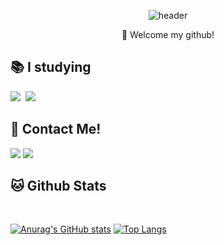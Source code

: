 <div align="center">
  
![header](https://capsule-render.vercel.app/api?type=cylinder&color=000000&height=150&section=header&text=KimYeChan&fontColor=ffffff&fontSize=70&animation=fadeIn&fontAlignY=55&desc=%20&descAlignY=62&descAlign=62)

</div>

<p align="center">
👋 Welcome my github!
</p>

<div align="left">

## 📚 I studying
<p align="left">
  <img src="https://img.shields.io/badge/Java-007396?style=flat-square&logo=Conda-Forge&logoColor=white"/>&nbsp;
  <img src="https://img.shields.io/badge/Spring-6DB33F?style=flat-square&logo=Spring&logoColor=white"/>&nbsp;
</p>

## :e-mail: Contact Me!
<p align="left">
  <a href="mailto:tisckd@naver.com" target="_blank"><img src="https://img.shields.io/badge/Naver-03C75A?style=flat-square&logo=naver&logoColor=white"></a>
  <a href="mailto:tisckd@gmail.com" target="_blank"><img src="https://img.shields.io/badge/Gmail-EA4335?style=flat-square&logo=gmail&logoColor=white"></a>
<br>

## 🐱 Github Stats
<br>

[![Anurag's GitHub stats](https://github-readme-stats.vercel.app/api?username=yechan-kim&hide_title=true&show_icons=true&theme=dark)](https://github.com/anuraghazra/github-readme-stats)
[![Top Langs](https://github-readme-stats.vercel.app/api/top-langs/?username=yechan-kim&layout=compact&theme=dark)](https://github.com/anuraghazra/github-readme-stats)

</div>
